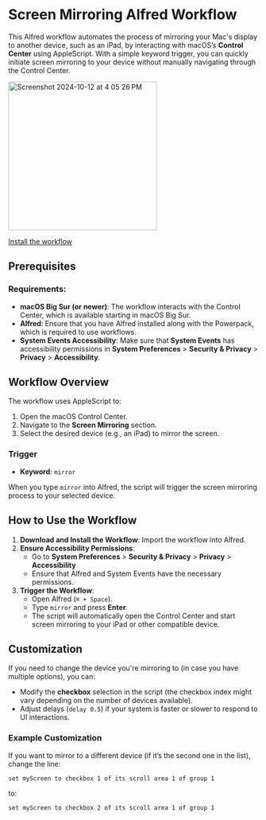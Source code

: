 # Screen Mirroring Alfred Workflow

This Alfred workflow automates the process of mirroring your Mac's display to another device, such as an iPad, by interacting with macOS’s **Control Center** using AppleScript. With a simple keyword trigger, you can quickly initiate screen mirroring to your device without manually navigating through the Control Center.

<img width="299" alt="Screenshot 2024-10-12 at 4 05 26 PM" src="https://github.com/user-attachments/assets/67c610d8-ff65-4a8f-8aec-59cce3837dbb">

[Install the workflow](https://github.com/jjdiazo1/AlfredWorkflows/blob/d0ba3b2c0d0d36a485e371ef5e61e2f68376c154/Mirror/Mirror.alfredworkflow)

## Prerequisites

### Requirements:
- **macOS Big Sur (or newer)**: The workflow interacts with the Control Center, which is available starting in macOS Big Sur.
- **Alfred**: Ensure that you have Alfred installed along with the Powerpack, which is required to use workflows.
- **System Events Accessibility**: Make sure that **System Events** has accessibility permissions in **System Preferences** > **Security & Privacy** > **Privacy** > **Accessibility**.

## Workflow Overview

The workflow uses AppleScript to:
1. Open the macOS Control Center.
2. Navigate to the **Screen Mirroring** section.
3. Select the desired device (e.g., an iPad) to mirror the screen.

### Trigger

- **Keyword**: `mirror`

When you type `mirror` into Alfred, the script will trigger the screen mirroring process to your selected device.

## How to Use the Workflow

1. **Download and Install the Workflow**: Import the workflow into Alfred.
2. **Ensure Accessibility Permissions**: 
   - Go to **System Preferences** > **Security & Privacy** > **Privacy** > **Accessibility** 
   - Ensure that Alfred and System Events have the necessary permissions.
3. **Trigger the Workflow**: 
   - Open Alfred (`⌘ + Space`).
   - Type `mirror` and press **Enter**.
   - The script will automatically open the Control Center and start screen mirroring to your iPad or other compatible device.

## Customization

If you need to change the device you're mirroring to (in case you have multiple options), you can:

- Modify the **checkbox** selection in the script (the checkbox index might vary depending on the number of devices available).
- Adjust delays (`delay 0.5`) if your system is faster or slower to respond to UI interactions.

### Example Customization

If you want to mirror to a different device (if it’s the second one in the list), change the line:

```applescript
set myScreen to checkbox 1 of its scroll area 1 of group 1
```

to:

``` applescript
set myScreen to checkbox 2 of its scroll area 1 of group 1
```
